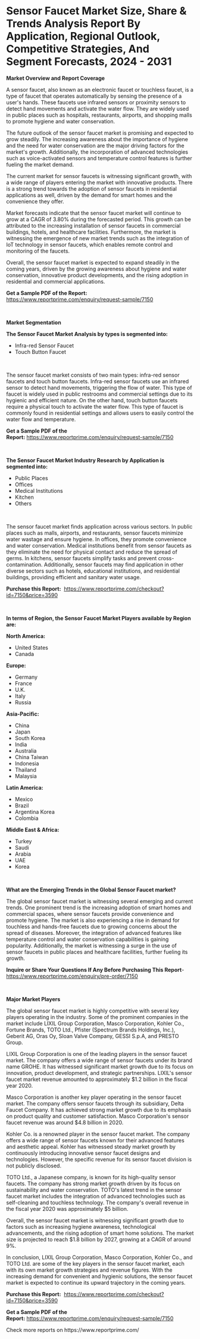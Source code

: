 <p><h1>Sensor Faucet Market Size, Share & Trends Analysis Report By Application, Regional Outlook, Competitive Strategies, And Segment Forecasts, 2024 - 2031</h1></p><p><strong>Market Overview and Report Coverage</strong></p>
<p><p>A sensor faucet, also known as an electronic faucet or touchless faucet, is a type of faucet that operates automatically by sensing the presence of a user's hands. These faucets use infrared sensors or proximity sensors to detect hand movements and activate the water flow. They are widely used in public places such as hospitals, restaurants, airports, and shopping malls to promote hygiene and water conservation.</p><p>The future outlook of the sensor faucet market is promising and expected to grow steadily. The increasing awareness about the importance of hygiene and the need for water conservation are the major driving factors for the market's growth. Additionally, the incorporation of advanced technologies such as voice-activated sensors and temperature control features is further fueling the market demand.</p><p>The current market for sensor faucets is witnessing significant growth, with a wide range of players entering the market with innovative products. There is a strong trend towards the adoption of sensor faucets in residential applications as well, driven by the demand for smart homes and the convenience they offer.</p><p>Market forecasts indicate that the sensor faucet market will continue to grow at a CAGR of 3.80% during the forecasted period. This growth can be attributed to the increasing installation of sensor faucets in commercial buildings, hotels, and healthcare facilities. Furthermore, the market is witnessing the emergence of new market trends such as the integration of IoT technology in sensor faucets, which enables remote control and monitoring of the faucets.</p><p>Overall, the sensor faucet market is expected to expand steadily in the coming years, driven by the growing awareness about hygiene and water conservation, innovative product developments, and the rising adoption in residential and commercial applications.</p></p>
<p><strong>Get a Sample PDF of the Report:</strong> <a href="https://www.reportprime.com/enquiry/request-sample/7150">https://www.reportprime.com/enquiry/request-sample/7150</a></p>
<p>&nbsp;</p>
<p><strong>Market Segmentation</strong></p>
<p><strong>The Sensor Faucet Market Analysis by types is segmented into:</strong></p>
<p><ul><li>Infra-red Sensor Faucet</li><li>Touch Button Faucet</li></ul></p>
<p>&nbsp;</p>
<p><p>The sensor faucet market consists of two main types: infra-red sensor faucets and touch button faucets. Infra-red sensor faucets use an infrared sensor to detect hand movements, triggering the flow of water. This type of faucet is widely used in public restrooms and commercial settings due to its hygienic and efficient nature. On the other hand, touch button faucets require a physical touch to activate the water flow. This type of faucet is commonly found in residential settings and allows users to easily control the water flow and temperature.</p></p>
<p><strong>Get a Sample PDF of the Report:</strong>&nbsp;<a href="https://www.reportprime.com/enquiry/request-sample/7150">https://www.reportprime.com/enquiry/request-sample/7150</a></p>
<p>&nbsp;</p>
<p><strong>The Sensor Faucet Market Industry Research by Application is segmented into:</strong></p>
<p><ul><li>Public Places</li><li>Offices</li><li>Medical Institutions</li><li>Kitchen</li><li>Others</li></ul></p>
<p>&nbsp;</p>
<p><p>The sensor faucet market finds application across various sectors. In public places such as malls, airports, and restaurants, sensor faucets minimize water wastage and ensure hygiene. In offices, they promote convenience and water conservation. Medical institutions benefit from sensor faucets as they eliminate the need for physical contact and reduce the spread of germs. In kitchens, sensor faucets simplify tasks and prevent cross-contamination. Additionally, sensor faucets may find application in other diverse sectors such as hotels, educational institutions, and residential buildings, providing efficient and sanitary water usage.</p></p>
<p><strong>Purchase this Report:</strong>&nbsp; <a href="https://www.reportprime.com/checkout?id=7150&price=3590">https://www.reportprime.com/checkout?id=7150&price=3590</a></p>
<p>&nbsp;</p>
<p><strong>In terms of Region, the Sensor Faucet Market Players available by Region are:</strong></p>
<p>
    <p> <strong> North America: </strong>
        <ul>
            <li>United States</li>
            <li>Canada</li>
        </ul>
        </p> 
    <p> <strong> Europe: </strong>
        <ul>
            <li>Germany</li>
            <li>France</li>
            <li>U.K.</li>
            <li>Italy</li>
            <li>Russia</li>
        </ul>
        </p> 
    <p> <strong> Asia-Pacific: </strong>
        <ul>
            <li>China</li>
            <li>Japan</li>
            <li>South Korea</li>
            <li>India</li>
            <li>Australia</li>
            <li>China Taiwan</li>
            <li>Indonesia</li>
            <li>Thailand</li>
            <li>Malaysia</li>
        </ul>
        </p> 
    <p> <strong> Latin America: </strong>
        <ul>
            <li>Mexico</li>
            <li>Brazil</li>
            <li>Argentina Korea</li>
            <li>Colombia</li>
        </ul>
        </p> 
    <p> <strong> Middle East & Africa: </strong>
        <ul>
            <li>Turkey</li>
            <li>Saudi</li>
            <li>Arabia</li>
            <li>UAE</li>
            <li>Korea</li>
        </ul>
    </p>
    </p>
<p>&nbsp;</p>
<p><strong>What are the Emerging Trends in the Global Sensor Faucet market?</strong></p>
<p><p>The global sensor faucet market is witnessing several emerging and current trends. One prominent trend is the increasing adoption of smart homes and commercial spaces, where sensor faucets provide convenience and promote hygiene. The market is also experiencing a rise in demand for touchless and hands-free faucets due to growing concerns about the spread of diseases. Moreover, the integration of advanced features like temperature control and water conservation capabilities is gaining popularity. Additionally, the market is witnessing a surge in the use of sensor faucets in public places and healthcare facilities, further fueling its growth.</p></p>
<p><strong>Inquire or Share Your Questions If Any Before Purchasing This Report</strong>- <a href="https://www.reportprime.com/enquiry/pre-order/7150">https://www.reportprime.com/enquiry/pre-order/7150</a></p>
<p>&nbsp;</p>
<p><strong>Major Market Players</strong></p>
<p><p>The global sensor faucet market is highly competitive with several key players operating in the industry. Some of the prominent companies in the market include LIXIL Group Corporation, Masco Corporation, Kohler Co., Fortune Brands, TOTO Ltd., Pfister (Spectrum Brands Holdings, Inc.), Geberit AG, Oras Oy, Sloan Valve Company, GESSI S.p.A, and PRESTO Group.</p><p>LIXIL Group Corporation is one of the leading players in the sensor faucet market. The company offers a wide range of sensor faucets under its brand name GROHE. It has witnessed significant market growth due to its focus on innovation, product development, and strategic partnerships. LIXIL's sensor faucet market revenue amounted to approximately $1.2 billion in the fiscal year 2020.</p><p>Masco Corporation is another key player operating in the sensor faucet market. The company offers sensor faucets through its subsidiary, Delta Faucet Company. It has achieved strong market growth due to its emphasis on product quality and customer satisfaction. Masco Corporation's sensor faucet revenue was around $4.8 billion in 2020.</p><p>Kohler Co. is a renowned player in the sensor faucet market. The company offers a wide range of sensor faucets known for their advanced features and aesthetic appeal. Kohler has witnessed steady market growth by continuously introducing innovative sensor faucet designs and technologies. However, the specific revenue for its sensor faucet division is not publicly disclosed.</p><p>TOTO Ltd., a Japanese company, is known for its high-quality sensor faucets. The company has strong market growth driven by its focus on sustainability and water conservation. TOTO's latest trend in the sensor faucet market includes the integration of advanced technologies such as self-cleaning and touchless technology. The company's overall revenue in the fiscal year 2020 was approximately $5 billion.</p><p>Overall, the sensor faucet market is witnessing significant growth due to factors such as increasing hygiene awareness, technological advancements, and the rising adoption of smart home solutions. The market size is projected to reach $1.8 billion by 2027, growing at a CAGR of around 9%.</p><p>In conclusion, LIXIL Group Corporation, Masco Corporation, Kohler Co., and TOTO Ltd. are some of the key players in the sensor faucet market, each with its own market growth strategies and revenue figures. With the increasing demand for convenient and hygienic solutions, the sensor faucet market is expected to continue its upward trajectory in the coming years.</p></p>
<p><strong>Purchase this Report:</strong>&nbsp;&nbsp;<a href="https://www.reportprime.com/checkout?id=7150&price=3590">https://www.reportprime.com/checkout?id=7150&price=3590</a></p>
<p></p>
<p><strong>Get a Sample PDF of the Report:</strong>&nbsp;<a href="https://www.reportprime.com/enquiry/request-sample/7150">https://www.reportprime.com/enquiry/request-sample/7150</a></p>
<p>Check more reports on https://www.reportprime.com/</p>